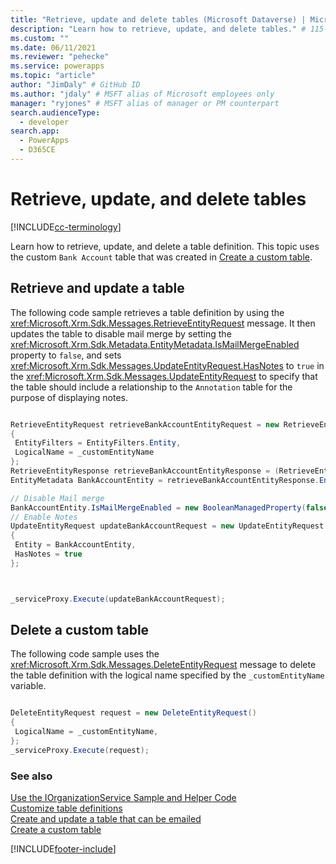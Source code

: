 ```yaml
---
title: "Retrieve, update and delete tables (Microsoft Dataverse) | Microsoft Docs" # Intent and product brand in a unique string of 43-59 chars including spaces
description: "Learn how to retrieve, update, and delete tables." # 115-145 characters including spaces. This abstract displays in the search result.
ms.custom: ""
ms.date: 06/11/2021
ms.reviewer: "pehecke"
ms.service: powerapps
ms.topic: "article"
author: "JimDaly" # GitHub ID
ms.author: "jdaly" # MSFT alias of Microsoft employees only
manager: "ryjones" # MSFT alias of manager or PM counterpart
search.audienceType: 
  - developer
search.app: 
  - PowerApps
  - D365CE
---
```


# Retrieve, update, and delete tables

[!INCLUDE[cc-terminology](../includes/cc-terminology.md)]

Learn how to retrieve, update, and delete a table definition.  This topic uses the custom `Bank Account` table that was created in [Create a custom table](create-custom-entity.md).  
  
<a name="BKMK_RetrieveAndUpdateEntity"></a>  

## Retrieve and update a table  

 The following code sample retrieves a table definition by using the <xref:Microsoft.Xrm.Sdk.Messages.RetrieveEntityRequest> message. It then updates the table to disable mail merge by setting the <xref:Microsoft.Xrm.Sdk.Metadata.EntityMetadata.IsMailMergeEnabled> property to `false`, and sets <xref:Microsoft.Xrm.Sdk.Messages.UpdateEntityRequest.HasNotes> to `true` in the <xref:Microsoft.Xrm.Sdk.Messages.UpdateEntityRequest> to specify that the table should include a relationship to the `Annotation` table for the purpose of displaying notes.  
  
```csharp

RetrieveEntityRequest retrieveBankAccountEntityRequest = new RetrieveEntityRequest
{
 EntityFilters = EntityFilters.Entity,
 LogicalName = _customEntityName
};
RetrieveEntityResponse retrieveBankAccountEntityResponse = (RetrieveEntityResponse)_serviceProxy.Execute(retrieveBankAccountEntityRequest);
EntityMetadata BankAccountEntity = retrieveBankAccountEntityResponse.EntityMetadata;

// Disable Mail merge
BankAccountEntity.IsMailMergeEnabled = new BooleanManagedProperty(false);
// Enable Notes
UpdateEntityRequest updateBankAccountRequest = new UpdateEntityRequest
{
 Entity = BankAccountEntity,
 HasNotes = true
};



_serviceProxy.Execute(updateBankAccountRequest);
```
  
<a name="BKMK_DeleteCustomEntity"></a>   

## Delete a custom table

The following code sample uses the <xref:Microsoft.Xrm.Sdk.Messages.DeleteEntityRequest> message to delete the table definition with the logical name specified by the `_customEntityName` variable.  
  
```csharp

DeleteEntityRequest request = new DeleteEntityRequest()
{
 LogicalName = _customEntityName,
};
_serviceProxy.Execute(request);
```
  
### See also

 [Use the IOrganizationService Sample and Helper Code](/dynamics365/customer-engagement/developer/use-sample-helper-code)   
 [Customize table definitions](../customize-entity-metadata.md)   
 [Create and update a table that can be emailed](/dynamics365/customer-engagement/developer/create-update-entity-emailed)   
 [Create a custom table](create-custom-entity.md)

[!INCLUDE[footer-include](../../../includes/footer-banner.md)]